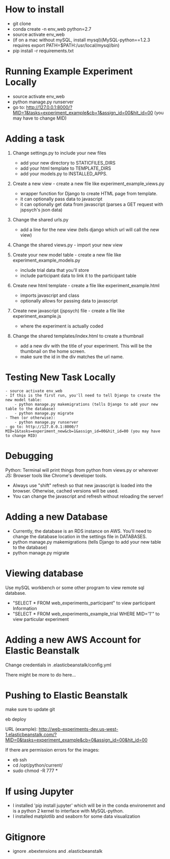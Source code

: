 # How to install
- git clone
- conda create -n env_web python=2.7
- source activate env_web
- (if on a mac without mySQL, install mysql)(MySQL-python==1.2.3 requires export PATH=$PATH:/usr/local/mysql/bin)
- pip install -r requirements.txt

# Running Example Experiment Locally

- source activate env_web
- python manage.py runserver
- go to: http://127.0.0.1:8000/?MID=1&tasks=experiment_example&cb=1&assign_id=00&hit_id=00 (you may have to change MID)

# Adding a task
1. Change settings.py to include your new files
	- add your new directory to STATICFILES_DIRS
	- add your html template to TEMPLATE_DIRS
	- add your models.py to INSTALLED_APPS.

2. Create a new view - create a new file like experiment_example_views.py
	- wrapper function for Django to create HTML page from template.
	- it can optionally pass data to javascript
	- it can optionally get data from javascript (parses a GET request with jspsych's json data)

3. Change the shared urls.py
	- add a line for the new view (tells django which url will call the new view)

4. Change the shared views.py
		- import your new view

5. Create your new model table - create a new file like experiment_example_models.py
	- include trial data that you'll store
	- include participant data to link it to the participant table

6. Create new html template - create a file like experiment_example.html
	- imports javascript and class
	- optionally allows for passing data to javascript

7. Create new javascript (jspsych) file - create a file like experiment_example.js
	- where the experiment is actually coded

8. Change the shared templates/index.html to create a thumbnail
	- add a new div with the title of your experiment. This will be the thumbnail on the home screen.
	- make sure the id in the div matches the url name.


# Testing New Task Locally
	- source activate env_web
	- If this is the first run, you'll need to tell Django to create the new model table:
		- python manage.py makemigrations (tells Django to add your new table to the database)
		- python manage.py migrate
	- Then (or otherwise):
		- python manage.py runserver
	- go to: http://127.0.0.1:8000/?MID=1&tasks=experiment_new&cb=1&assign_id=00&hit_id=00 (you may have to change MID)



# Debugging

Python: Terminal will print things from python from views.py or wherever
JS: Browser tools like Chrome's developer tools.
- Always use "shift" refresh so that new javascript is loaded into the browser. Otherwise, cached versions will be used.
- You can change the javascript and refresh without reloading the server!

# Adding a new Database
- Currently, the database is an RDS instance on AWS. You'll need to change the database location in the settings file in DATABASES.
- python manage.py makemigrations (tells Django to add your new table to the database)
- python manage.py migrate

# Viewing database
Use mySQL workbench or some other program to view remote sql database.
- "SELECT * FROM web_experiments_participant" to view participant Information
- "SELECT * FROM web_experiments_example_trial WHERE MID='1'" to view particular experiment

# Adding a new AWS Account for Elastic Beanstalk
Change credentials in .elasticbeanstalk/config.yml

There might be more to do here...


# Pushing to Elastic Beanstalk

make sure to update git

eb deploy

URL (example): http://web-experiments-dev.us-west-1.elasticbeanstalk.com/?MID=0&tasks=experiment_example&cb=0&assign_id=00&hit_id=00

If there are permission errors for the images:
- eb ssh
- cd /opt/python/current/
- sudo chmod -R 777 *

# If using Jupyter
- I installed 'pip install jupyter' which will be in the conda environemnt and is a python 2 kernel to interface with MySQL-python.
- I installed matplotlib and seaborn for some data visualization 

# Gitignore
- ignore .ebextensions and .elasticbeanstalk 

